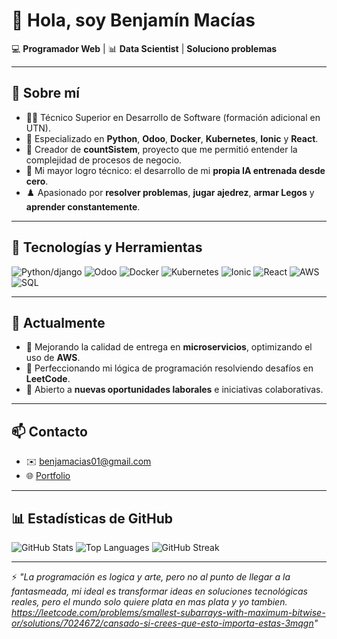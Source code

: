 # 👋 Hola, soy Benjamín Macías

💻 **Programador Web** | 📊 **Data Scientist** |  **Soluciono problemas**

---

## 🚀 Sobre mí
- 👨‍🎓 Técnico Superior en Desarrollo de Software (formación adicional en UTN).
- 🐍 Especializado en **Python**, **Odoo**, **Docker**, **Kubernetes**, **Ionic** y **React**.
- 🧾 Creador de **countSistem**, proyecto que me permitió entender la complejidad de procesos de negocio.
- 🤖 Mi mayor logro técnico: el desarrollo de mi **propia IA entrenada desde cero**.
- ♟️ Apasionado por **resolver problemas**, **jugar ajedrez**, **armar Legos** y **aprender constantemente**.

---

## 🔧 Tecnologías y Herramientas
![Python/django](https://img.shields.io/badge/Python-3776AB?style=for-the-badge&logo=python&logoColor=white)
![Odoo](https://img.shields.io/badge/Odoo-714B67?style=for-the-badge&logo=odoo&logoColor=white)
![Docker](https://img.shields.io/badge/Docker-2496ED?style=for-the-badge&logo=docker&logoColor=white)
![Kubernetes](https://img.shields.io/badge/Kubernetes-326CE5?style=for-the-badge&logo=kubernetes&logoColor=white)
![Ionic](https://img.shields.io/badge/Ionic-3880FF?style=for-the-badge&logo=ionic&logoColor=white)
![React](https://img.shields.io/badge/React-61DAFB?style=for-the-badge&logo=react&logoColor=black)
![AWS](https://img.shields.io/badge/AWS-232F3E?style=for-the-badge&logo=amazon-aws&logoColor=white)
![SQL](https://img.shields.io/badge/SQL-4479A1?style=for-the-badge&logo=postgresql&logoColor=white)

---

## 📌 Actualmente
- 🔭 Mejorando la calidad de entrega en **microservicios**, optimizando el uso de **AWS**.
- 🧠 Perfeccionando mi lógica de programación resolviendo desafíos en **LeetCode**.
- 🚀 Abierto a **nuevas oportunidades laborales** e iniciativas colaborativas.

---

## 📫 Contacto
- ✉️ [benjamacias01@gmail.com](mailto:benjamacias01@gmail.com)
- 🌐 [Portfolio](https://consolacv-production.up.railway.app)

---

## 📊 Estadísticas de GitHub

![GitHub Stats](https://github-readme-stats.vercel.app/api?username=benjamacias&show_icons=true&theme=radical)
![Top Languages](https://github-readme-stats.vercel.app/api/top-langs/?username=benjamacias&layout=compact&theme=radical)
![GitHub Streak](https://github-readme-streak-stats.herokuapp.com/?user=benjamacias&theme=radical)

---
⚡ *"La programación es logica y arte, pero no al punto de llegar a la fantasmeada, mi ideal es transformar ideas en soluciones tecnológicas reales, pero el mundo solo quiere plata en mas plata y yo tambien.  
https://leetcode.com/problems/smallest-subarrays-with-maximum-bitwise-or/solutions/7024672/cansado-si-crees-que-esto-importa-estas-3mqgn"*
